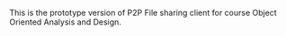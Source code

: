 This is the prototype version of P2P File sharing client for course Object Oriented Analysis and Design.
